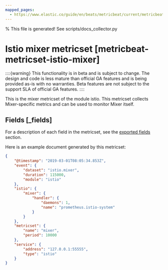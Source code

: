```yaml
---
mapped_pages:
  - https://www.elastic.co/guide/en/beats/metricbeat/current/metricbeat-metricset-istio-mixer.html
---
```


% This file is generated! See scripts/docs_collector.py

# Istio mixer metricset [metricbeat-metricset-istio-mixer]

::::{warning}
This functionality is in beta and is subject to change. The design and code is less mature than official GA features and is being provided as-is with no warranties. Beta features are not subject to the support SLA of official GA features.
::::


This is the mixer metricset of the module istio. This metricset collects Mixer-specific metrics and can be used to monitor Mixer itself.

## Fields [_fields]

For a description of each field in the metricset, see the [exported fields](/reference/metricbeat/exported-fields-istio.md) section.

Here is an example document generated by this metricset:

```json
{
    "@timestamp": "2019-03-01T08:05:34.853Z",
    "event": {
        "dataset": "istio.mixer",
        "duration": 115000,
        "module": "istio"
    },
    "istio": {
        "mixer": {
            "handler": {
                "daemons": 1,
                "name": "prometheus.istio-system"
            }
        }
    },
    "metricset": {
        "name": "mixer",
        "period": 10000
    },
    "service": {
        "address": "127.0.0.1:55555",
        "type": "istio"
    }
}
```
